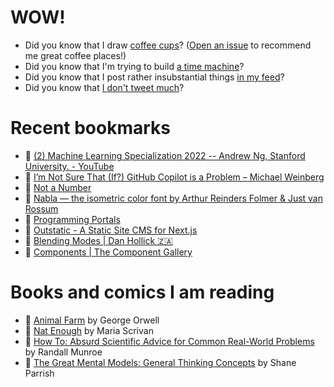# WOW!

- Did you know that I draw [coffee cups](https://papercups.mamuso.net/)? ([Open an issue](https://github.com/mamuso/papercups/issues) to recommend me great coffee places!)
- Did you know that I'm trying to build [a time machine](https://github.com/mamuso/fluxcapacitor)?
- Did you know that I post rather insubstantial things [in my feed](https://feed.mamuso.net/)?
- Did you know that [I don't tweet much](https://twitter.com/mamuso)?

# Recent bookmarks

- 👀 [(2) Machine Learning Specialization 2022 -- Andrew Ng, Stanford University. - YouTube](https://www.youtube.com/playlist?list=PLxfEOJXRm7eZKJyovNH-lE3ooXTsOCvfC)
- 👀 [I’m Not Sure That (If?) GitHub Copilot is a Problem – Michael Weinberg](https://michaelweinberg.org/blog/2022/10/24/github-copilot-problem/)
- 👀 [Not a Number](https://www.nan.fyi/)
- 👀 [Nabla — the isometric color font by Arthur Reinders Folmer & Just van Rossum](https://nabla.typearture.com/)
- 👀 [Programming Portals](https://maggieappleton.com/programming-portals)
- 👀 [Outstatic - A Static Site CMS for Next.js](https://outstatic.com/)
- 👀 [Blending Modes | Dan Hollick 🇿🇦](https://typefully.com/DanHollick/blending-modes-KrBa0JP)
- 👀 [Components | The Component Gallery](https://component.gallery/components/)


# Books and comics I am reading

- 📘 [Animal Farm](https://www.goodreads.com/book/show/8349198) by George Orwell
- 📘 [Nat Enough](https://www.goodreads.com/book/show/45714795) by Maria Scrivan
- 📘 [How To: Absurd Scientific Advice for Common Real-World Problems](https://www.goodreads.com/book/show/43851501) by Randall Munroe
- 📘 [The Great Mental Models: General Thinking Concepts](https://www.goodreads.com/book/show/58103132) by Shane Parrish

